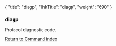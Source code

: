 {
    "title": "diagp",
    "linkTitle": "diagp",
    "weight": "690"
}<span id="diagp"></span>

### diagp

Protocol diagnostic code.

[Return to Command index](../../)
